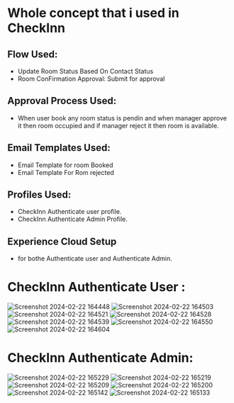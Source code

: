 # Whole concept that i used in CheckInn

## Flow Used:
- Update Room Status Based On Contact Status
- Room ConFirmation Approval: Submit for approval

## Approval Process Used:
- When user book any room status is pendin and when manager approve it then room occupied and if manager reject it then room is available.

## Email Templates Used: 
- Email Template for room Booked
- Email Template For Rom rejected

## Profiles Used:
- CheckInn Authenticate user profile.
- CheckInn Authenticate Admin Profile.

## Experience Cloud Setup
- for bothe Authenticate user and Authenticate Admin.


# CheckInn Authenticate User :
![Screenshot 2024-02-22 164448](https://github.com/gaurravlokhande/CheckInn-The-Hotel-Managemet-System/assets/119065314/3377bdd3-43d2-4fff-bbcc-ab64cc1b2861)
![Screenshot 2024-02-22 164503](https://github.com/gaurravlokhande/CheckInn-The-Hotel-Managemet-System/assets/119065314/ce7aa7b3-6f51-42f0-8aef-3ce55030bdc2)
![Screenshot 2024-02-22 164521](https://github.com/gaurravlokhande/CheckInn-The-Hotel-Managemet-System/assets/119065314/b0f64794-3e5a-4373-afd9-b4ed93eecbd4)
![Screenshot 2024-02-22 164528](https://github.com/gaurravlokhande/CheckInn-The-Hotel-Managemet-System/assets/119065314/8a6b8285-7d64-4a6a-b2e7-f2011875d2b1)
![Screenshot 2024-02-22 164539](https://github.com/gaurravlokhande/CheckInn-The-Hotel-Managemet-System/assets/119065314/c86296e2-b7f1-482c-bd2a-faf28bd66f7f)
![Screenshot 2024-02-22 164550](https://github.com/gaurravlokhande/CheckInn-The-Hotel-Managemet-System/assets/119065314/02dd983c-eaa5-495a-86a5-2458ef10fecd)
![Screenshot 2024-02-22 164604](https://github.com/gaurravlokhande/CheckInn-The-Hotel-Managemet-System/assets/119065314/15d2ea65-f1ac-4209-9e08-22ac0cc1b761)



# CheckInn Authenticate Admin:
![Screenshot 2024-02-22 165229](https://github.com/gaurravlokhande/CheckInn-The-Hotel-Managemet-System/assets/119065314/1c1c99b3-1353-43fa-9d7e-af3f5846eab2)
![Screenshot 2024-02-22 165219](https://github.com/gaurravlokhande/CheckInn-The-Hotel-Managemet-System/assets/119065314/4294a88e-fc0f-489e-bb1e-41e442523816)
![Screenshot 2024-02-22 165209](https://github.com/gaurravlokhande/CheckInn-The-Hotel-Managemet-System/assets/119065314/16cb3302-cc7c-4eef-b540-ef17ca47c30d)
![Screenshot 2024-02-22 165200](https://github.com/gaurravlokhande/CheckInn-The-Hotel-Managemet-System/assets/119065314/2b414c56-12e3-4fa8-8c29-11f869390b4f)
![Screenshot 2024-02-22 165142](https://github.com/gaurravlokhande/CheckInn-The-Hotel-Managemet-System/assets/119065314/fddb26e7-514a-47f3-ae6b-b06b6d182c64)
![Screenshot 2024-02-22 165133](https://github.com/gaurravlokhande/CheckInn-The-Hotel-Managemet-System/assets/119065314/6090f4af-6c42-4e2c-9df8-b29c7ab6f25c)











